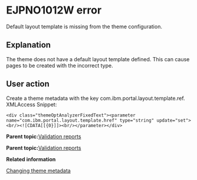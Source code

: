 # EJPNO1012W error 

Default layout template is missing from the theme configuration.

## Explanation

The theme does not have a default layout template defined. This can cause pages to be created with the incorrect type.

## User action

Create a theme metadata with the key com.ibm.portal.layout.template.ref. XMLAccess Snippet:

```
<div class="themeOptAnalyzerFixedText"><parameter name="com.ibm.portal.layout.template.href" type="string" update="set"><br/><![CDATA[[{0}]]><br/></parameter></div>
```

**Parent topic:**[Validation reports ](../dev-theme/themopt_an_val_reports.md)

**Parent topic:**[Validation reports ](../dev-theme/themopt_an_val_reports.md)

**Related information**  


[Changing theme metadata](../dev-theme/themeopt_cust_config_metadata.md)

